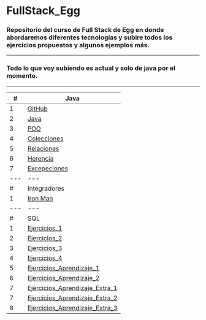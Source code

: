 # FullStack_Egg

### Repositorio del curso de Full Stack de Egg en donde abordaremos diferentes tecnologías y subire todos los ejercicios propuestos y algunos ejemplos más.

---
### Todo lo que voy subiendo es actual y solo de java por el momento.

---


|  #  | Java |
| --- | --- |
|  1  | [GitHub](https://github.com/megagringa/FullStack_Egg_Curso/tree/main/Back-End/Java/GitHub)| 
|  2  | [Java](https://github.com/megagringa/FullStack_Egg_Curso/tree/main/Back-End/Java/Introduccion_a_Java)|
|  3  | [POO](https://github.com/megagringa/FullStack_Egg_Curso/tree/main/Back-End/Java/POO)|
|  4  | [Colecciones](https://github.com/megagringa/FullStack_Egg_Curso/tree/main/Back-End/Java/Colecciones)|
|  5  | [Relaciones](https://github.com/megagringa/FullStack_Egg_Curso/tree/main/Back-End/Java/Relaciones)
|  6  | [Herencia](https://github.com/megagringa/FullStack_Egg_Curso/tree/main/Back-End/Java/Herencia)
| 7   | [Excepeciones](https://github.com/megagringa/FullStack_Egg_Curso/tree/main/Back-End/Java/Excepciones) |
| --- | --- |
|  #  | Integradores |
|  1  | [Iron Man](https://github.com/megagringa/FullStack_Egg_Curso/tree/main/Back-End/Java/EIntegrador_1/Iron_Man) |
| --- | --- |
|  #  | SQL |
|  1  | [Ejercicios_1](https://github.com/megagringa/FullStack_Egg_Curso/tree/main/Back-End/SQL/Manos_Obra_1)|
|  2  | [Ejercicios_2](https://github.com/megagringa/FullStack_Egg_Curso/tree/main/Back-End/SQL/Manos_Obra_2)|
|  3  | [Ejercicios_3](https://github.com/megagringa/FullStack_Egg_Curso/tree/main/Back-End/SQL/Manos_Obra_3)|
|  4  | [Ejercicios_4](https://github.com/megagringa/FullStack_Egg_Curso/tree/main/Back-End/SQL/Manos_Obra_4)|
|  5  | [Ejercicios_Aprendizaje_1](https://github.com/megagringa/FullStack_Egg_Curso/tree/main/Back-End/SQL/Ejercicios_Aprendizaje_1)|
|  6  | [Ejercicios_Aprendizaje_2](https://github.com/megagringa/FullStack_Egg_Curso/tree/main/Back-End/SQL/Ejercicios_Aprendizaje_2)|
|  7  | [Ejercicios_Aprendizaje_Extra_1](https://github.com/megagringa/FullStack_Egg_Curso/tree/main/Back-End/SQL/Ejercicios_Aprendizaje_Extra_1)|
|  7  | [Ejercicios_Aprendizaje_Extra_2](https://github.com/megagringa/FullStack_Egg_Curso/tree/main/Back-End/SQL/Ejercicios_Aprendizaje_Extra_2)|
|  8 | [Ejercicios_Aprendizaje_Extra_3]()|
